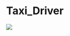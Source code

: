 # Taxi_Driver
 <a href="https://postgresql.org"><img src="(https://img.shields.io/badge/City%20By%3A%20-antonmoek-green.svg"/></a>
